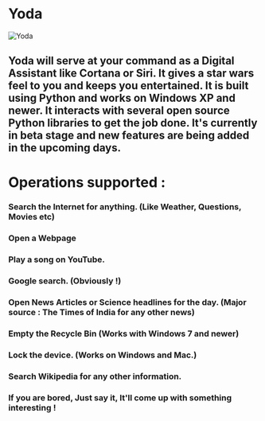 # Yoda
![Yoda](https://s-media-cache-ak0.pinimg.com/originals/72/4a/96/724a96707ee0099a62544a8849600f8c.jpg)
## Yoda will serve at your command as a Digital Assistant like Cortana or Siri. It gives a star wars feel to you and keeps you entertained. It is built using Python and works on Windows XP and newer. It interacts with several open source Python libraries to get the job done. It's currently in beta stage and new features are being added in the upcoming days.

# Operations supported :

### Search the Internet for anything. (Like Weather, Questions, Movies etc)

### Open a Webpage

### Play a song on YouTube.

### Google search. (Obviously !)

### Open News Articles or Science headlines for the day. (Major source : The Times of India for any other news)

### Empty the Recycle Bin (Works with Windows 7 and newer)

### Lock the device. (Works on Windows and Mac.)

### Search Wikipedia for any other information.

### If you are bored, Just say it, It'll come up with something interesting !
